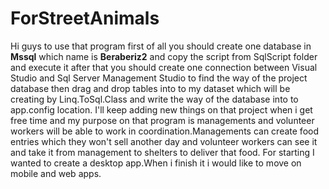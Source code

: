 # ForStreetAnimals
Hi guys to use that program first of all you should create one database in **Mssql** which name is **Beraberiz2** and copy the script from SqlScript folder and execute it after that you should create one connection between Visual Studio and Sql Server Management Studio to find the way of the project database then drag and drop tables into to my dataset which will be creating by Linq.ToSql.Class and write the way of the database into to app.config location.
I'll keep adding new things on that project when i get free time and my purpose on that program is managements and volunteer workers will be able to work in
coordination.Managements can create food entries which they won't sell another day and volunteer workers can see it and take it from management to shelters to deliver that food. For starting I wanted to create a desktop app.When i finish it i would like to move on mobile and web apps.
